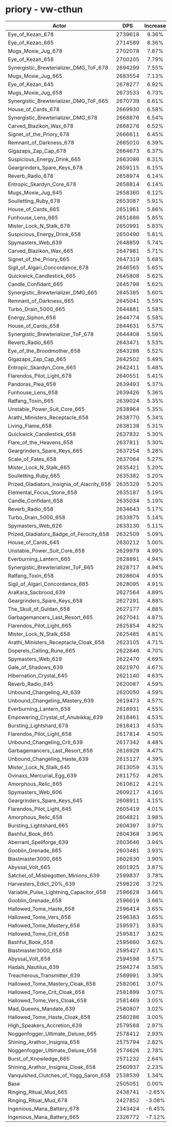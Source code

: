 # priory - vw-cthun
| Actor | DPS | Increase |
|---|:---:|:---:|
|Eye_of_Kezan_678|2739618|9.36%|
|Eye_of_Kezan_665|2714589|8.36%|
|Mugs_Moxie_Jug_678|2702078|7.87%|
|Eye_of_Kezan_658|2700205|7.79%|
|Synergistic_Brewterializer_DMG_ToF_678|2694299|7.55%|
|Mugs_Moxie_Jug_665|2683554|7.13%|
|Eye_of_Kezan_645|2678277|6.92%|
|Mugs_Moxie_Jug_658|2673533|6.73%|
|Synergistic_Brewterializer_DMG_ToF_665|2670739|6.61%|
|House_of_Cards_678|2669930|6.58%|
|Synergistic_Brewterializer_DMG_678|2668876|6.54%|
|Carved_Blazikon_Wax_678|2668276|6.52%|
|Signet_of_the_Priory_678|2666611|6.45%|
|Remnant_of_Darkness_678|2665010|6.39%|
|Gigazaps_Zap_Cap_678|2664673|6.37%|
|Suspicious_Energy_Drink_665|2663086|6.31%|
|Geargrinders_Spare_Keys_678|2659115|6.15%|
|Reverb_Radio_678|2658974|6.14%|
|Entropic_Skardyn_Core_678|2658814|6.14%|
|Mugs_Moxie_Jug_645|2658360|6.12%|
|Soulletting_Ruby_678|2653087|5.91%|
|House_of_Cards_665|2651961|5.86%|
|Funhouse_Lens_665|2651686|5.85%|
|Mister_Lock_N_Stalk_678|2650991|5.83%|
|Suspicious_Energy_Drink_658|2650490|5.81%|
|Spymasters_Web_639|2648859|5.74%|
|Carved_Blazikon_Wax_665|2647981|5.71%|
|Signet_of_the_Priory_665|2647319|5.68%|
|Sigil_of_Algari_Concordance_678|2646565|5.65%|
|Quickwick_Candlestick_665|2645808|5.62%|
|Candle_Confidant_665|2645798|5.62%|
|Synergistic_Brewterializer_DMG_665|2645385|5.60%|
|Remnant_of_Darkness_665|2645041|5.59%|
|Turbo_Drain_5000_665|2644881|5.58%|
|Energy_Siphon_658|2644774|5.58%|
|House_of_Cards_658|2644631|5.57%|
|Synergistic_Brewterializer_ToF_678|2644408|5.56%|
|Reverb_Radio_665|2643471|5.53%|
|Eye_of_the_Broodmother_658|2643286|5.52%|
|Gigazaps_Zap_Cap_665|2642502|5.49%|
|Entropic_Skardyn_Core_665|2642411|5.48%|
|Flarendos_Pilot_Light_678|2640551|5.41%|
|Pandoras_Plea_658|2639493|5.37%|
|Funhouse_Lens_658|2639426|5.36%|
|Ratfang_Toxin_665|2639024|5.35%|
|Unstable_Power_Suit_Core_665|2638964|5.35%|
|Arathi_Ministers_Receptacle_658|2638770|5.34%|
|Living_Flame_658|2638138|5.31%|
|Quickwick_Candlestick_658|2637832|5.30%|
|Flare_of_the_Heavens_658|2637811|5.30%|
|Geargrinders_Spare_Keys_665|2637254|5.28%|
|Scale_of_Fates_658|2637064|5.27%|
|Mister_Lock_N_Stalk_665|2635421|5.20%|
|Soulletting_Ruby_665|2635382|5.20%|
|Prized_Gladiators_Insignia_of_Alacrity_658|2635329|5.20%|
|Elemental_Focus_Stone_658|2635187|5.19%|
|Candle_Confidant_658|2635034|5.19%|
|Reverb_Radio_658|2634643|5.17%|
|Turbo_Drain_5000_658|2633875|5.14%|
|Spymasters_Web_626|2633130|5.11%|
|Prized_Gladiators_Badge_of_Ferocity_658|2632509|5.09%|
|House_of_Cards_645|2630212|5.00%|
|Unstable_Power_Suit_Core_658|2629979|4.99%|
|Everburning_Lantern_665|2628891|4.94%|
|Synergistic_Brewterializer_ToF_665|2628717|4.94%|
|Ratfang_Toxin_658|2628604|4.93%|
|Sigil_of_Algari_Concordance_665|2628095|4.91%|
|AraKara_Sacbrood_639|2627564|4.89%|
|Geargrinders_Spare_Keys_658|2627291|4.88%|
|The_Skull_of_Guldan_658|2627177|4.88%|
|Garbagemancers_Last_Resort_665|2627041|4.87%|
|Flarendos_Pilot_Light_665|2625854|4.82%|
|Mister_Lock_N_Stalk_658|2625485|4.81%|
|Arathi_Ministers_Receptacle_Cloak_658|2623105|4.71%|
|Doperels_Calling_Rune_665|2622846|4.70%|
|Spymasters_Web_619|2622470|4.69%|
|Gale_of_Shadows_639|2621970|4.67%|
|Hibernation_Crystal_645|2621140|4.63%|
|Reverb_Radio_645|2620087|4.59%|
|Unbound_Changeling_All_639|2620050|4.59%|
|Unbound_Changeling_Mastery_639|2619473|4.57%|
|Everburning_Lantern_658|2618931|4.55%|
|Empowering_Crystal_of_Anubikkaj_639|2618461|4.53%|
|Bursting_Lightshard_678|2618413|4.53%|
|Flarendos_Pilot_Light_658|2617814|4.50%|
|Unbound_Changeling_Crit_639|2617342|4.48%|
|Garbagemancers_Last_Resort_658|2616929|4.47%|
|Unbound_Changeling_Haste_639|2615127|4.39%|
|Mister_Lock_N_Stalk_645|2613059|4.31%|
|Ovinaxs_Mercurial_Egg_639|2611752|4.26%|
|Amorphous_Relic_665|2610612|4.21%|
|Spymasters_Web_606|2609217|4.16%|
|Geargrinders_Spare_Keys_645|2608911|4.15%|
|Flarendos_Pilot_Light_645|2605419|4.01%|
|Amorphous_Relic_658|2604821|3.98%|
|Bursting_Lightshard_665|2604397|3.97%|
|Bashful_Book_665|2604368|3.96%|
|Aberrant_Spellforge_639|2603646|3.94%|
|Gooblin_Grenade_665|2603481|3.93%|
|Blastmaster3000_665|2602830|3.90%|
|Abyssal_Volt_665|2601925|3.87%|
|Satchel_of_Misbegotten_Minions_639|2599837|3.78%|
|Harvesters_Edict_20%_639|2598226|3.72%|
|Variable_Pulse_Lightning_Capacitor_658|2596628|3.66%|
|Gooblin_Grenade_658|2596619|3.66%|
|Hallowed_Tome_Haste_658|2596414|3.65%|
|Hallowed_Tome_Vers_658|2596383|3.65%|
|Hallowed_Tome_Mastery_658|2595971|3.63%|
|Hallowed_Tome_Crit_658|2595817|3.62%|
|Bashful_Book_658|2595660|3.62%|
|Blastmaster3000_658|2595427|3.61%|
|Abyssal_Volt_658|2594598|3.57%|
|Hadals_Nautilus_639|2594274|3.56%|
|Treacherous_Transmitter_639|2589991|3.39%|
|Hallowed_Tome_Mastery_Cloak_658|2582061|3.07%|
|Hallowed_Tome_Crit_Cloak_658|2581899|3.07%|
|Hallowed_Tome_Vers_Cloak_658|2581469|3.05%|
|Mad_Queens_Mandate_639|2580807|3.02%|
|Hallowed_Tome_Haste_Cloak_658|2580286|3.00%|
|High_Speakers_Accretion_639|2579568|2.97%|
|Noggenfogger_Ultimate_Deluxe_665|2578412|2.93%|
|Shining_Arathor_Insignia_658|2575794|2.82%|
|Noggenfogger_Ultimate_Deluxe_658|2574626|2.78%|
|Burst_of_Knowledge_665|2571232|2.64%|
|Shining_Arathor_Insignia_Cloak_658|2560937|2.23%|
|Vanquished_Clutches_of_Yogg_Saron_658|2538539|1.34%|
|Base|2505051|0.00%|
|Ringing_Ritual_Mud_665|2438741|-2.65%|
|Ringing_Ritual_Mud_678|2427852|-3.08%|
|Ingenious_Mana_Battery_678|2343424|-6.45%|
|Ingenious_Mana_Battery_665|2326772|-7.12%|
